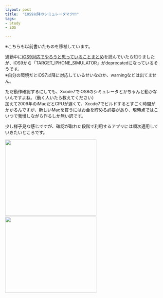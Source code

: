 ```yaml
---
layout: post
title:  "iOS9以降のシミュレータマクロ"
tags:
- Study
- iOS

---
```

※こちらも以前書いたものを移植しています。  

通勤中に[iOS9対応でやろうと思っていることまとめ](http://nsblogger.hatenablog.com/entry/2015/09/01/ios9_optimization)を読んでいたら知りましたが、iOS9から「TARGET_IPHONE_SIMULATOR」がdeprecatedになっているそうです。  
※自分の環境だとiOS7以降に対応しているせいなのか、warningなどは出てません。  

ただ動作確認するにしても、Xcode7でiOS8のシミュレータとかちゃんと動かないんですよね。（動く人いたら教えてください）  
加えて2009年のiMacだとCPUが遅くて、Xcode7でビルドするとすごく時間がかかるんですが、新しいMacを買うにはお金を貯める必要があり、現時点ではこいつで我慢しながら作るしか無い訳です。  

少し様子見な感じですが、確認が取れた段階で利用するアプリには順次適用していきたいところです。  


<div style="float:left;">
<a href="https://px.a8.net/svt/ejp?a8mat=2TIH2O+BUVTIQ+3GOM+60WN5" target="_blank" rel="nofollow">
<img border="0" width="300" height="250" alt="" src="https://www22.a8.net/svt/bgt?aid=170503152717&wid=001&eno=01&mid=s00000016159001012000&mc=1"></a>
<img border="0" width="1" height="1" src="https://www11.a8.net/0.gif?a8mat=2TIH2O+BUVTIQ+3GOM+60WN5" alt="">
</div>
<div style="float:left;">
<a href="https://px.a8.net/svt/ejp?a8mat=2TGWP4+E51N02+50+4YNR7L" target="_blank" rel="nofollow">
<img border="0" width="300" height="250" alt="" src="https://www25.a8.net/svt/bgt?aid=170430088855&wid=001&eno=01&mid=s00000000018030008000&mc=1"></a>
<img border="0" width="1" height="1" src="https://www10.a8.net/0.gif?a8mat=2TGWP4+E51N02+50+4YNR7L" alt="">
</div>
